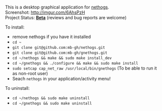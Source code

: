 This is a desktop graphical application for [nethogs](https://github.com/raboof/nethogs).    
Screenshot: http://imgur.com/6AhsPzH   
Project Status: [__Beta__](https://en.wikipedia.org/wiki/Software_release_life_cycle#Beta) (reviews and bug reports are welcome)

To install:
* remove nethogs if you have it installed
* `cd ~`
* `git clone git@github.com:mb-gh/nethogs.git`
* `git clone git@github.com:mb-gh/gnethogs.git`
* `cd ~/nethogs && make && sudo make install_dev`
* `cd ~/gnethogs && ./configure && make && sudo make install`
* `sudo setcap cap_net_raw /usr/local/bin/gnethogs` (To be able to run it as non-root user)
* Seach `nethogs` in your application/activity menu!

To uninstall:
* `cd ~/nethogs && sudo make uninstall`
* `cd ~/gnethogs && sudo make uninstall`
